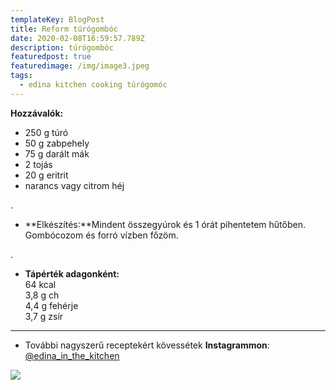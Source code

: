 ```yaml
---
templateKey: BlogPost
title: Reform túrógombóc
date: 2020-02-08T16:59:57.789Z
description: túrógombóc
featuredpost: true
featuredimage: /img/image3.jpeg
tags:
  - edina kitchen cooking túrógomóc
---
```

**Hozzávalók:**

*    250 g túró
*    50 g zabpehely
*    75 g darált mák
*    2 tojás
*    20 g eritrit
*    narancs vagy citrom héj

.

* **Elkészítés:**Mindent összegyúrok és 1 órát pihentetem hűtőben. Gombócozom és forró vízben főzöm.

.

* **Tápérték adagonként:** \
  64 kcal  \
  3,8 g ch \
   4,4 g fehérje\
    3,7 g zsír

- - -

* További nagyszerű receptekért kövessétek **Instagrammon**: [@edina_in_the_kitchen](https://www.instagram.com/edina_in_the_kitchen/)

![](/img/image0-1-.jpeg)
